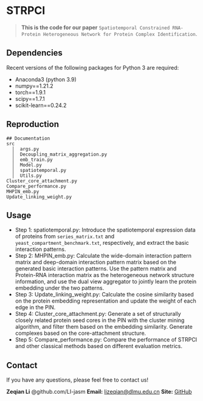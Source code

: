 # STRPCI

> **This is the code for our paper** `Spatiotemporal Constrained RNA-Protein Heterogeneous Network for Protein Complex Identification`.

## Dependencies
Recent versions of the following packages for Python 3 are required:

* Anaconda3 (python 3.9)
* numpy==1.21.2
* torch==1.9.1
* scipy==1.7.1
* scikit-learn==0.24.2

## Reproduction

```
## Documentation
src
  │  args.py
  │  Decoupling_matrix_aggregation.py
  │  emb_train.py
  │  Model.py
  │  spatiotemporal.py
  │  Utils.py
Cluster_core_attachment.py
Compare_performance.py
MHPIN_emb.py
Update_linking_weight.py
```

## Usage
* Step 1: spatiotemporal.py: Introduce the spatiotemporal expression data of proteins from `series_matrix.txt` and `yeast_compartment_benchmark.txt`, respectively, and extract the basic interaction patterns.
* Step 2: MHPIN_emb.py: Calculate the wide-domain interaction pattern matrix and deep-domain interaction pattern matrix based on the generated basic interaction patterns. Use the pattern matrix and Protein-RNA interaction matrix as the heterogeneous network structure information, and use the dual view aggregator to jointly learn the protein embedding under the two patterns.
* Step 3: Update_linking_weight.py: Calculate the cosine similarity based on the protein embedding representation and update the weight of each edge in the PIN.
* Step 4: Cluster_core_attachment.py: Generate a set of structurally closely related protein seed cores in the PIN with the cluster mining algorithm, and filter them based on the embedding similarity. Generate complexes based on the core-attachment structure.
* Step 5: Compare_performance.py: Compare the performance of STRPCI and other classical methods based on different evaluation metrics.

## Contact

If you have any questions, please feel free to contact us!

**Zeqian Li** @github.com/LI-jasm
**Email:** [lizeqian@dlmu.edu.cn](mailto:lizeqian@dlmu.edu.cn)
**Site:** [GitHub](https://github.com/LI-jasm)
